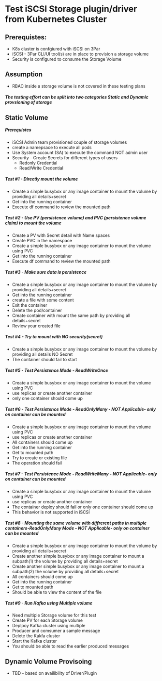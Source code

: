 # Test iSCSI Storage plugin/driver from Kubernetes Cluster


## Prerequistes:
* K8s cluster is confgiured with iSCSI on 3Par
* iSCSI - 3Par CLI/UI tool(s) are in place to provision a storage volume 
* Security is configured to consume the Storage Volume

## Assumption
* RBAC inside a storage volume is not covered in these testing plans

##### The testing effort can be split into two categories Static and Dynamic provsioning of storage

## Static Volume 
##### Prerequistes
* iSCSI Admin team provisioned couple of storage volumes
* create a namepsace to execute all pods
* Use System account (SA) to execute the command NOT admin user
* Security - Create Secrets for different types of users
   * Redonly Credential
   * Read/Write Credential
 
##### Test #1 - Directly mount the volume
* Create a simple busybox or any image container to mount the volume by providing all details+secret
* Get into the running container 
* Execute df command to review the mounted path

##### Test #2 - Use PV (persistence volume) and PVC (persistence volume claim) to mount the volume
* Create a PV with Secret detail with Name spaces
* Create PVC in the namespace
* Create a simple busybox or any image container to mount the volume using PVC
* Get into the running container 
* Execute df command to review the mounted path

##### Test #3 - Make sure data is persistence
* Create a simple busybox or any image container to mount the volume by providing all details+secret
* Get into the running container 
* create a file with some content
* Exit the container
* Delete the pod/container
* Create container with mount the same path by providing all details+secret
* Review your created file

##### Test #4 - Try to mount with NO security(secret)
* Create a simple busybox or any image container to mount the volume by providing all details NO Secret
* The container should fail to start

##### Test #5 - Test Persistence Mode - ReadWriteOnce
* Create a simple busybox or any image container to mount the volume using PVC
* use replicas or create another container
* only one container should come up

##### Test #6 - Test Persistence Mode - ReadOnlyMany - NOT Applicable- only on container can be mounted
* Create a simple busybox or any image container to mount the volume using PVC
* use replicas or create another container
* All containers should come up
* Get into the running container
* Get to mounted path
* Try to create or existing file
* The operation should fail

##### Test #7 - Test Persistence Mode - ReadWriteMany - NOT Applicable- only on container can be mounted
* Create a simple busybox or any image container to mount the volume using PVC
* use replicas or create another container
* The container deploy should fail or only one container should come up
* This behavior is not supported in iSCSI


##### Test #8 - Mounting the same volume with diffrerent paths in multiple containers-ReadOnlyMany Mode  - NOT Applicable- only on container can be mounted
* Create a simple busybox or any image container to mount the volume by providing all details+secret
* Create another simple busybox or any image container to mount a subpath(1) the volume by providing all details+secret
* Create another simple busybox or any image container to mount a subpath(2) the volume by providing all details+secret
* All containers should come up
* Get into the running container
* Get to mounted path
* Should be able to view the content of the file

##### Test #9 - Run Kafka using Multiple volume
* Need multiple Storage volume for this test 
* Create PV for each Storage volume
* Deplpoy Kafka cluster using multiple 
* Producer and comsumer a sample message
* Delete the Kakfa cluster
* Start the Kafka cluster
* You should be able to read the earlier produced messages


## Dynamic Volume Provisoing 
* TBD - based on availibility of Driver/Plugin


